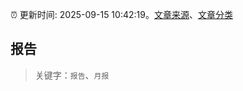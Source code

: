 :alarm_clock: 更新时间: 2025-09-15 10:42:19。[文章来源](/README.md)、[文章分类](/TAGS.md)

## 报告


> 关键字：`报告`、`月报`




